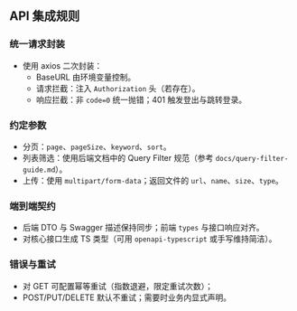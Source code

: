 ## API 集成规则

### 统一请求封装

- 使用 axios 二次封装：
  - BaseURL 由环境变量控制。
  - 请求拦截：注入 `Authorization` 头（若存在）。
  - 响应拦截：非 `code=0` 统一抛错；401 触发登出与跳转登录。

### 约定参数

- 分页：`page`、`pageSize`、`keyword`、`sort`。
- 列表筛选：使用后端文档中的 Query Filter 规范（参考 `docs/query-filter-guide.md`）。
- 上传：使用 `multipart/form-data`；返回文件的 `url`、`name`、`size`、`type`。

### 端到端契约

- 后端 DTO 与 Swagger 描述保持同步；前端 `types` 与接口响应对齐。
- 对核心接口生成 TS 类型（可用 `openapi-typescript` 或手写维持简洁）。

### 错误与重试

- 对 GET 可配置幂等重试（指数退避，限定重试次数）；
- POST/PUT/DELETE 默认不重试；需要时业务内显式声明。



